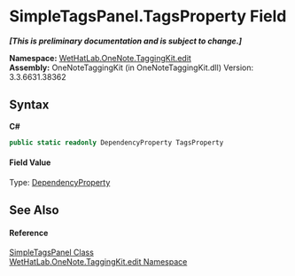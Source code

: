 # SimpleTagsPanel.TagsProperty Field
 _**\[This is preliminary documentation and is subject to change.\]**_

**Namespace:**&nbsp;<a href="60ca3730-00cd-fce3-4009-523f3952fd9e">WetHatLab.OneNote.TaggingKit.edit</a><br />**Assembly:**&nbsp;OneNoteTaggingKit (in OneNoteTaggingKit.dll) Version: 3.3.6631.38362

## Syntax

**C#**<br />
``` C#
public static readonly DependencyProperty TagsProperty
```


#### Field Value
Type: <a href="http://msdn2.microsoft.com/en-us/library/ms589318" target="_blank">DependencyProperty</a>

## See Also


#### Reference
<a href="fda3d2a1-60c2-36fd-f86d-570742885aca">SimpleTagsPanel Class</a><br /><a href="60ca3730-00cd-fce3-4009-523f3952fd9e">WetHatLab.OneNote.TaggingKit.edit Namespace</a><br />
